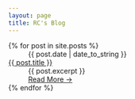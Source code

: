 ```yaml
---
layout: page
title: RC's Blog
---
```


<dl class="posts">
  {% for post in site.posts %}
    <dd class = 'post-date'>{{ post.date | date_to_string }}</dd>
    <dt class = 'post-title'><a href = "{{ BASE_PATH }}{{ post.url }}">{{ post.title }}</a></dt>
    <dd class = 'post-excerpt'>{{ post.excerpt }}</dd>
    <dd class = 'post-link'><a href = "{{ BASE_PATH }}{{ post.url }}">Read More &rarr;</a></dd>
  {% endfor %}
</dl>
